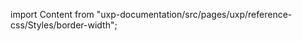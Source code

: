 
import Content from "uxp-documentation/src/pages/uxp/reference-css/Styles/border-width";

<Content query="product=xd"/>
